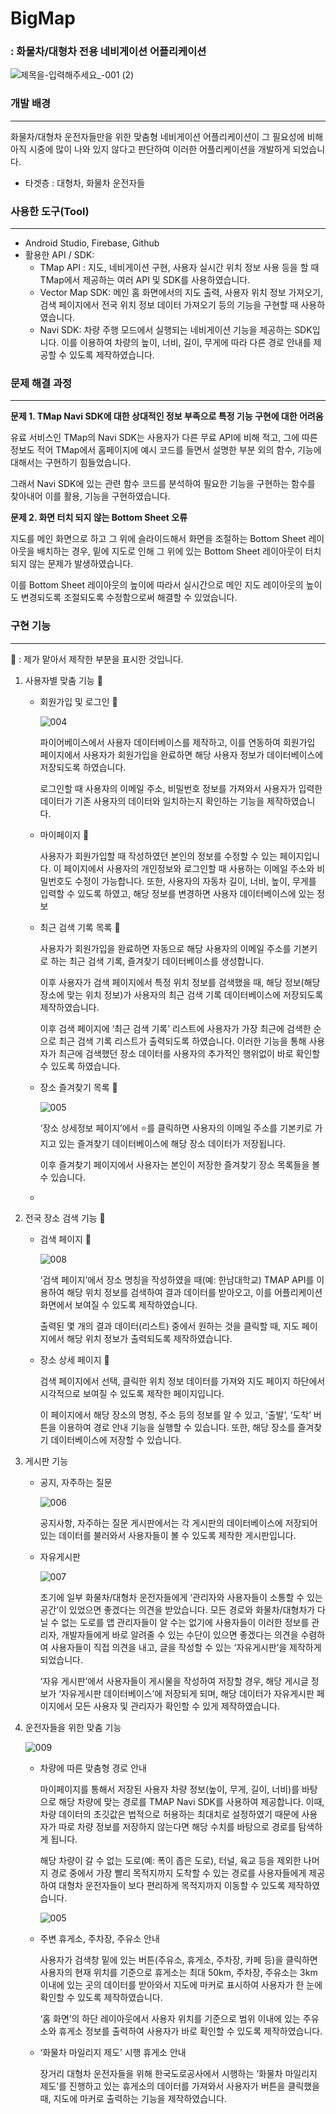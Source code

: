 # BigMap
### : 화물차/대형차 전용 네비게이션 어플리케이션


![제목을-입력해주세요_-001 (2)](https://github.com/hw20200500/BigMap/assets/117514148/7984a1d1-fd76-4b11-9a4c-f1bb4871af65)



### 개발 배경

---

화물차/대형차 운전자들만을 위한 맞춤형 네비게이션 어플리케이션이 그 필요성에 비해 아직 시중에 많이 나와 있지 않다고 판단하여 이러한 어플리케이션을 개발하게 되었습니다. 

- 타겟층 : 대형차, 화물차 운전자들

### 사용한 도구(Tool)

---

- Android Studio, Firebase, Github
- 활용한 API / SDK:
    - TMap API : 지도, 네비게이션 구현, 사용자 실시간 위치 정보 사용 등을 할 때 TMap에서 제공하는 여러 API 및 SDK를 사용하였습니다.
    - Vector Map SDK: 메인 홈 화면에서의 지도 출력, 사용자 위치 정보 가져오기, 검색 페이지에서 전국 위치 정보 데이터 가져오기 등의 기능을 구현할 때 사용하였습니다.
    - Navi SDK: 차량 주행 모드에서 실행되는 네비게이션 기능을 제공하는 SDK입니다. 이를 이용하여 차량의 높이, 너비, 길이, 무게에 따라 다른 경로 안내를 제공할 수 있도록 제작하였습니다.

### 문제 해결 과정

---

**문제 1. TMap Navi SDK에 대한 상대적인 정보 부족으로 특정 기능 구현에 대한 어려움**

유료 서비스인 TMap의 Navi SDK는 사용자가 다른 무료 API에 비해 적고, 그에 따른 정보도 적어 TMap에서 홈페이지에 예시 코드를 들면서 설명한 부분 외의 함수, 기능에 대해서는 구현하기 힘들었습니다. 

그래서 Navi SDK에 있는 관련 함수 코드를 분석하여 필요한 기능을 구현하는 함수를 찾아내어 이를 활용, 기능을 구현하였습니다. 

**문제 2. 화면 터치 되지 않는 Bottom Sheet 오류**

지도를 메인 화면으로 하고 그 위에 슬라이드해서 화면을 조절하는 Bottom Sheet 레이아웃을 배치하는 경우, 밑에 지도로 인해 그 위에 있는 Bottom Sheet 레이아웃이 터치되지 않는 문제가 발생하였습니다.

이를 Bottom Sheet 레이아웃의 높이에 따라서 실시간으로 메인 지도 레이아웃의 높이도 변경되도록 조절되도록 수정함으로써 해결할 수 있었습니다.

### 구현 기능

---

🧡 : 제가 맡아서 제작한 부분을 표시한 것입니다.

1. 사용자별 맞춤 기능  🧡
    - 회원가입 및 로그인 🧡
        
        ![004](https://github.com/hw20200500/BigMap/assets/117514148/bad6291c-98ad-457a-a551-bd2aa644bc42)

        
        파이어베이스에서 사용자 데이터베이스를 제작하고, 이를 연동하여 회원가입 페이지에서 사용자가 회원가입을 완료하면 해당 사용자 정보가 데이터베이스에 저장되도록 하였습니다. 
        
        로그인할 때 사용자의 이메일 주소, 비밀번호 정보를 가져와서 사용자가 입력한 데이터가 기존 사용자의 데이터와 일치하는지 확인하는 기능을 제작하였습니다. 
        
    - 마이페이지 🧡
        
        사용자가 회원가입할 때 작성하였던 본인의 정보를 수정할 수 있는 페이지입니다. 이 페이지에서 사용자의 개인정보와 로그인할 때 사용하는 이메일 주소와 비밀번호도 수정이 가능합니다. 또한, 사용자의 자동차 길이, 너비, 높이, 무게를 입력할 수 있도록 하였고, 해당 정보를 변경하면 사용자 데이터베이스에 있는 정보
        
    - 최근 검색 기록 목록 🧡
        
        사용자가 회원가입을 완료하면 자동으로 해당 사용자의 이메일 주소를 기본키로 하는 최근 검색 기록, 즐겨찾기 데이터베이스를 생성합니다. 
        
        이후 사용자가 검색 페이지에서 특정 위치 정보를 검색했을 때, 해당 정보(해당 장소에 맞는 위치 정보)가 사용자의 최근 검색 기록 데이터베이스에 저장되도록 제작하였습니다.
        
        이후 검색 페이지에 ‘최근 검색 기록’ 리스트에 사용자가 가장 최근에 검색한 순으로 최근 검색 기록 리스트가 출력되도록 하였습니다. 이러한 기능을 통해 사용자가 최근에 검색했던 장소 데이터를 사용자의 추가적인 행위없이 바로 확인할 수 있도록 하였습니다.
        
    - 장소 즐겨찾기 목록 🧡
        
        
        ![005](https://github.com/hw20200500/BigMap/assets/117514148/c1240630-b6b1-4df6-a734-d4e168d289d0)

        ‘장소 상세정보 페이지’에서 ⭐를 클릭하면 사용자의 이메일 주소를 기본키로 가지고 있는 즐겨찾기 데이터베이스에 해당 장소 데이터가 저장됩니다.
        
        이후 즐겨찾기 페이지에서 사용자는 본인이 저장한 즐겨찾기 장소 목록들을 볼 수 있습니다.
        
    - 
        
        
2. 전국 장소 검색 기능  🧡
    - 검색 페이지 🧡
        
        
        ![008](https://github.com/hw20200500/BigMap/assets/117514148/01b55fe9-4464-47c6-876f-bb3a95709992)

        ‘검색 페이지’에서 장소 명칭을 작성하였을 때(예: 한남대학교) TMAP API를 이용하여 해당 위치 정보를 검색하여 결과 데이터를 받아오고, 이를 어플리케이션 화면에서 보여질 수 있도록 제작하였습니다. 
        
        출력된 몇 개의 결과 데이터(리스트) 중에서 원하는 것을 클릭할 때, 지도 페이지에서 해당 위치 정보가 출력되도록 제작하였습니다. 
        
    - 장소 상세 페이지 🧡
        
        검색 페이지에서 선택, 클릭한 위치 정보 데이터를 가져와 지도 페이지 하단에서 시각적으로 보여질 수 있도록 제작한 페이지입니다.
        
        이 페이지에서 해당 장소의 명칭, 주소 등의 정보를 알 수 있고, ‘출발’, ‘도착’ 버튼을 이용하여 경로 안내 기능을 실행할 수 있습니다. 또한, 해당 장소를 즐겨찾기 데이터베이스에 저장할 수 있습니다. 
        
    
3. 게시판 기능
    - 공지, 자주하는 질문
        
        
        ![006](https://github.com/hw20200500/BigMap/assets/117514148/7b40da7f-ae8f-4d31-990f-6372a3b11c50)

        공지사항, 자주하는 질문 게시판에서는 각 게시판의 데이터베이스에 저장되어 있는 데이터를 불러와서 사용자들이 볼 수 있도록 제작한 게시판입니다. 
        
    - 자유게시판
        
        ![007](https://github.com/hw20200500/BigMap/assets/117514148/f6230bc6-5e84-43e4-a14c-dc8d03f8f6a6)

        
        초기에 일부 화물차/대형차 운전자들에게 ‘관리자와 사용자들이 소통할 수 있는 공간’이 있었으면 좋겠다는 의견을 받았습니다. 모든 경로와 화물차/대형차가 다닐 수 없는 도로를 앱 관리자들이 알 수는 없기에 사용자들이 이러한 정보를 관리자, 개발자들에게 바로 알려줄 수 있는 수단이 있으면 좋겠다는 의견을 수렴하여 사용자들이 직접 의견을 내고, 글을 작성할 수 있는 ‘자유게시판’을 제작하게 되었습니다.
        
        ‘자유 게시판’에서 사용자들이 게시물을 작성하여 저장할 경우, 해당 게시글 정보가 ‘자유게시판 데이터베이스’에 저장되게 되며, 해당 데이터가 자유게시판 페이지에서 모든 사용자 및 관리자가 확인할 수 있게 제작하였습니다.
        
4. 운전자들을 위한 맞춤 기능
    
    
    ![009](https://github.com/hw20200500/BigMap/assets/117514148/71f0d9cd-2e0c-42a0-a769-4abb31f7274e)

    - 차량에 따른 맞춤형 경로 안내
        
        마이페이지를 통해서 저장된 사용자 차량 정보(높이, 무게, 길이, 너비)를 바탕으로 해당 차량에 맞는 경로를 TMAP Navi SDK를 사용하여 제공합니다.  이때, 차량 데이터의 초깃값은 법적으로 허용하는 최대치로 설정하였기 때문에 사용자가 따로 차량 정보를 저장하지 않는다면 해당 수치를 바탕으로 경로를 탐색하게 됩니다. 
        
        해당 차량이 갈 수 없는 도로(예: 폭이 좁은 도로), 터널, 육교 등을 제외한 나머지 경로 중에서 가장 빨리 목적지까지 도착할 수 있는 경로를 사용자들에게 제공하여 대형차 운전자들이 보다 편리하게 목적지까지 이동할 수 있도록 제작하였습니다. 
        
        ![005](https://github.com/hw20200500/BigMap/assets/117514148/27e08930-367c-48a1-92d4-521508f039b1)

        
    - 주변 휴게소, 주차장, 주유소 안내
        
        사용자가 검색창 밑에 있는 버튼(주유소, 휴게소, 주차장, 카페 등)을 클릭하면 사용자의 현재 위치를 기준으로 휴게소는 최대 50km, 주차장, 주유소는 3km 이내에 있는 곳의 데이터를 받아와서 지도에 마커로 표시하여 사용자가 한 눈에 확인할 수 있도록 제작하였습니다. 
        
        ‘홈 화면’의 하단 레이아웃에서 사용자 위치를 기준으로 범위 이내에 있는 주유소와 휴게소 정보를 출력하여 사용자가 바로 확인할 수 있도록 제작하였습니다. 
        
    - ‘화물차 마일리지 제도’ 시행 휴게소 안내
        
        장거리 대형차 운전자들을 위해 한국도로공사에서 시행하는 ‘화물차 마일리지 제도’를 진행하고 있는 휴게소의 데이터를 가져와서 사용자가 버튼을 클릭했을 때, 지도에 마커로 출력하는 기능을 제작하였습니다.

